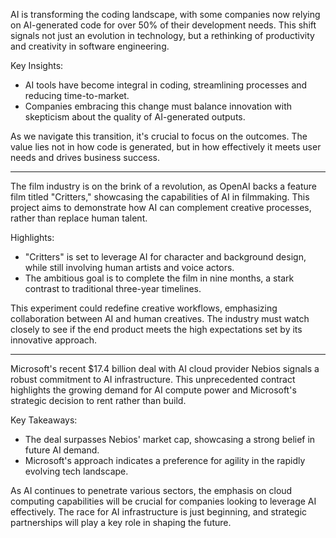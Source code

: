 AI is transforming the coding landscape, with some companies now relying on AI-generated code for over 50% of their development needs. This shift signals not just an evolution in technology, but a rethinking of productivity and creativity in software engineering.

Key Insights:
- AI tools have become integral in coding, streamlining processes and reducing time-to-market.
- Companies embracing this change must balance innovation with skepticism about the quality of AI-generated outputs.

As we navigate this transition, it's crucial to focus on the outcomes. The value lies not in how code is generated, but in how effectively it meets user needs and drives business success.

---

The film industry is on the brink of a revolution, as OpenAI backs a feature film titled "Critters," showcasing the capabilities of AI in filmmaking. This project aims to demonstrate how AI can complement creative processes, rather than replace human talent.

Highlights:
- "Critters" is set to leverage AI for character and background design, while still involving human artists and voice actors.
- The ambitious goal is to complete the film in nine months, a stark contrast to traditional three-year timelines.

This experiment could redefine creative workflows, emphasizing collaboration between AI and human creatives. The industry must watch closely to see if the end product meets the high expectations set by its innovative approach.

---

Microsoft's recent $17.4 billion deal with AI cloud provider Nebios signals a robust commitment to AI infrastructure. This unprecedented contract highlights the growing demand for AI compute power and Microsoft's strategic decision to rent rather than build.

Key Takeaways:
- The deal surpasses Nebios' market cap, showcasing a strong belief in future AI demand.
- Microsoft's approach indicates a preference for agility in the rapidly evolving tech landscape.

As AI continues to penetrate various sectors, the emphasis on cloud computing capabilities will be crucial for companies looking to leverage AI effectively. The race for AI infrastructure is just beginning, and strategic partnerships will play a key role in shaping the future.
